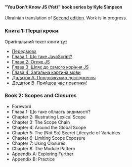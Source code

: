 #### "You Don't Know JS (Yet)" book series by Kyle Simpson
Ukrainian translation of [Second edition](https://github.com/getify/You-Dont-Know-JS/blob/2nd-ed/README.md). Work is in progress.

### Книга 1: Перші кроки

Оригінальний текст книги [тут](https://github.com/getify/You-Dont-Know-JS/blob/2nd-ed/get-started/README.md)
* [Передмова](get-started/foreword.md)
* [Глава 1: Що таке JavaScript?](get-started/ch1.md)
* [Глава 2: Огляд JS](get-started/ch2.md)
* [Глава 3: Шлях до самого коріння JS](get-started/ch3.md)
* [Глава 4: Загальна картина мови](get-started/ch4.md)
* [Додаток A: Продовжуємо дослідження](get-started/apA.md)
* [Додаток B: Прийшов час практики!](get-started/apB.md)

### Book 2: Scopes and Closures

* Foreword
* Глава 1: Що таке область видимості?
* Chapter 2: Illustrating Lexical Scope
* Chapter 3: The Scope Chain
* Chapter 4: Around the Global Scope
* Chapter 5: The (Not So) Secret Lifecycle of Variables
* Chapter 6: Limiting Scope Exposure
* Chapter 7: Using Closures
* Chapter 8: The Module Pattern
* Appendix A: Exploring Further
* Appendix B: Practice